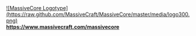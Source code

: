 <a href="https://www.massivecraft.com/massivecore">
![MassiveCore Logotype](https://raw.github.com/MassiveCraft/MassiveCore/master/media/logo300.png)<br>
<b>https://www.massivecraft.com/massivecore</b></a>
